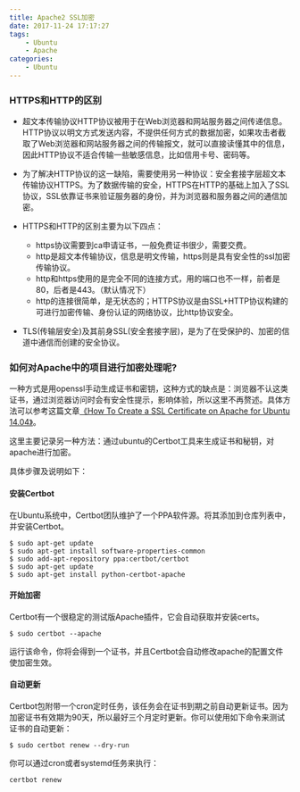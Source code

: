 ```yaml
---
title: Apache2 SSL加密
date: 2017-11-24 17:17:27
tags:
    - Ubuntu
    - Apache
categories:
    - Ubuntu
---
```


### HTTPS和HTTP的区别
+ 超文本传输协议HTTP协议被用于在Web浏览器和网站服务器之间传递信息。HTTP协议以明文方式发送内容，不提供任何方式的数据加密，如果攻击者截取了Web浏览器和网站服务器之间的传输报文，就可以直接读懂其中的信息，因此HTTP协议不适合传输一些敏感信息，比如信用卡号、密码等。

+ 为了解决HTTP协议的这一缺陷，需要使用另一种协议：安全套接字层超文本传输协议HTTPS。为了数据传输的安全，HTTPS在HTTP的基础上加入了SSL协议，SSL依靠证书来验证服务器的身份，并为浏览器和服务器之间的通信加密。

+ HTTPS和HTTP的区别主要为以下四点：
  * https协议需要到ca申请证书，一般免费证书很少，需要交费。
  * http是超文本传输协议，信息是明文传输，https则是具有安全性的ssl加密传输协议。
  * http和https使用的是完全不同的连接方式，用的端口也不一样，前者是80，后者是443。（默认情况下）
  * http的连接很简单，是无状态的；HTTPS协议是由SSL+HTTP协议构建的可进行加密传输、身份认证的网络协议，比http协议安全。

+ TLS(传输层安全)及其前身SSL(安全套接字层)，是为了在受保护的、加密的信道中通信而创建的安全协议。

### 如何对Apache中的项目进行加密处理呢?

一种方式是用openssl手动生成证书和密钥，这种方式的缺点是：浏览器不认这类证书，通过浏览器访问时会有安全性提示，影响体验，所以这里不再赘述。具体方法可以参考这篇文章[《How To Create a SSL Certificate on Apache for Ubuntu 14.04》](https://www.digitalocean.com/community/tutorials/how-to-create-a-ssl-certificate-on-apache-for-ubuntu-14-04)。

这里主要记录另一种方法：通过ubuntu的Certbot工具来生成证书和秘钥，对apache进行加密。

具体步骤及说明如下：

#### 安装Certbot
在Ubuntu系统中，Certbot团队维护了一个PPA软件源。将其添加到仓库列表中，并安装Certbot。
```
$ sudo apt-get update
$ sudo apt-get install software-properties-common
$ sudo add-apt-repository ppa:certbot/certbot
$ sudo apt-get update
$ sudo apt-get install python-certbot-apache
```

#### 开始加密
Certbot有一个很稳定的测试版Apache插件，它会自动获取并安装certs。
```
$ sudo certbot --apache
```
运行该命令，你将会得到一个证书，并且Certbot会自动修改apache的配置文件使加密生效。

#### 自动更新
Certbot包附带一个cron定时任务，该任务会在证书到期之前自动更新证书。因为加密证书有效期为90天，所以最好三个月定时更新。你可以使用如下命令来测试证书的自动更新：
```
$ sudo certbot renew --dry-run
```

你可以通过cron或者systemd任务来执行：
```
certbot renew
```
